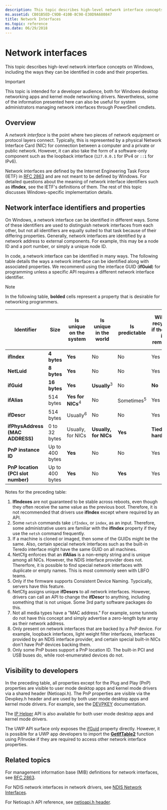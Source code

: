 ```yaml
---
description: This topic describes high-level network interface concepts on Windows, including the ways they can be identified in code and their properties.
ms.assetid: CB01B5ED-C9DB-410B-8C98-E30D9A680847
title: Network Interfaces
ms.topic: reference
ms.date: 06/29/2018
---
```


# Network interfaces

This topic describes high-level network interface concepts on Windows, including the ways they can be identified in code and their properties. 

> [!IMPORTANT]
> This topic is intended for a developer audience, both for Windows desktop networking apps and kernel mode networking drivers. Nevertheless, some of the information presented here can also be useful for system administrators managing network interfaces through PowerShell cmdlets.

## Overview

A *network interface* is the point where two pieces of network equipment or protocol layers connect. Typically, this is represented by a physical Network Interface Card (NIC) for connection between a computer and a private or public network. However, it can also take the form of a software-only component such as the loopback interface (`127.0.0.1` for IPv4 or `::1` for IPv6).

Network interfaces are defined by the Internet Engineering Task Force (IETF) in [RFC 2863](https://tools.ietf.org/html/rfc2863) and are not meant to be defined by Windows. For detailed questions about the meaning of network interface identifiers such as **ifIndex**, see the IETF's definitions of them. The rest of this topic discusses Windows-specific implementation details.

## Network interface identifiers and properties

On Windows, a network interface can be identified in different ways. Some of these identifiers are used to distinguish network interfaces from each other, but not all identifiers are equally suited to that task because of their differing properties. Generally, network interfaces are identified by a network address to external components. For example, this may be a node ID and a port number, or simply a unique node ID. 

In code, a network interface can be identified in many ways. The following table details the ways a network interface can be identified along with associated properties. We recommend using the interface GUID (**ifGuid**) for programming unless a specific API requires a different network interface identifier.

> [!NOTE]
> In the following table, **bolded** cells represent a property that is desirable for networking programmers.

| Identifier | Size | Is unique on the system | Is unique in the world | Is predictable | Will be recycled if the NIC is removed | Persists across reboots | End users can modify at any time | Drivers can modify at any time | General familiarity with end users | Is always present |
| --- | --- | --- | --- | --- | --- | --- | --- | --- | --- | --- |
| **ifIndex** | **4 bytes** | **Yes** | No | No | Yes | No<sup>1</sup> | **No** | **No** | **Some**<sup>2</sup> | **Yes** |
| **NetLuid** | **8 bytes** | **Yes** | No | No | Yes | **Yes** | **No** | **No** | No | **Yes** |
| **ifGuid** | **16 bytes** | **Yes** | **Usually**<sup>3</sup> | No | **No** | **Yes** | **No** | **No** | No | **Yes** |
| **ifAlias** | 514 bytes | **Yes for NICs**<sup>4</sup> | No | Sometimes<sup>5</sup> | Yes | **Yes** | Yes | **No** | **Yes** | **Usually**<sup>4</sup> |
| **ifDescr** | 514 bytes | Usually<sup>6</sup> | No | No | Yes | **Yes** | **No** | Yes | **Yes** | **Usually** |
| **ifPhysAddress (MAC ADDRESS)**| 0 to 32 bytes | Usually, for NICs | **Usually, for NICs** | **Yes** | **Tied to hardware** | **Yes** | **No** | **No** | **Yes** | **Usually** <sup>7</sup> |
| **PnP instance ID** | Up to 400 bytes | **Yes** | No | No | Yes | **Yes** | **No** | **No** | No | **Usually, for NICs**<sup>8</sup> |
| **PnP location (PCI slot number)** | Up to 400 bytes | **Yes** | No | **Yes** | Yes | **Yes** | **No** | **No** | Sometimes | Sometimes<sup>8,9</sup> |

Notes for the preceding table:

1. **IfIndexes** are not guaranteed to be stable across reboots, even though they often receive the same value as the previous boot. Therefore, it is not recommended that drivers use **ifIndex** except where required by an API.
2. Some `netsh` commands take `ifIndex`, or `index`, as an input. Therefore, some administrative users are familiar with the **ifIndex** property if they use the `netsh` command frequently.
3. If a machine is cloned or imaged, then some of the GUIDs might be the same. Also, certain special network interfaces such as the built-in Teredo interface might have the same GUID on all machines.
4. NetCfg enforces that an **ifAlias** is a non-empty string and is unique among all NICs. However, the NDIS interface provider does not. Thererfore, it is possible to find special network interfaces with duplicate or empty names. This is most commonly seen with LBFO teams.
5. Only if the firmware supports Consistent Device Naming. Typcically, servers have this feature.
6. NetCfg assigns unique **ifDescrs** to all network interfaces. However, drivers can call an API to change the **ifDescr** to anything, including something that is not unique. Some 3rd party software packages do this.
7. Not all media types have a "MAC address." For example, some tunnels do not have this concept and simply advertise a zero-length byte array as their network address.
8. Only present on network interfaces that are backed by a PnP device. For example, loopback interfaces, light weight filter interfaces, interfaces provided by an NDIS interface provider, and certain special built-in NICs don't have PnP devices backing them.
9. Only some PnP buses support a PnP location ID. The built-in PCI and USB buses do, while root-enumerated devices do not.

## Visibility to developers

In the preceding table, all properties except for the Plug and Play (PnP) properties are visible to user mode desktop apps and kernel mode drivers via a shared header (Netioapi.h). The PnP properties are visible via the Devpkey.h header and are used by both user mode desktop apps and kernel mode drivers. For example, see the [DEVPKEY](/windows-hardware/drivers/install/devpkey-device-instanceid) documentation.

The [IP Helper](/windows/desktop/IpHlp/ip-helper-start-page) API is also available for both user mode desktop apps and kernel mode drivers.

The UWP API surface only exposes the [ifGuid](/uwp/api/windows.networking.connectivity.networkadapter.networkadapterid) property directly. However, it is possible for a UWP app developers to import the [**GetIfTable2**](/windows/desktop/api/netioapi/nf-netioapi-getiftable2) function using P/Invoke if they are required to access other network interface properties.

## Related topics

For management information base (MIB) definitions for network interfaces, see [RFC 2863](https://tools.ietf.org/html/rfc2863).

For NDIS network interfaces in network drivers, see [NDIS Network Interfaces](/windows-hardware/drivers/network/ndis-network-interfaces2).

For Netioapi.h API reference, see [netioapi.h header](/windows/desktop/api/netioapi/).
